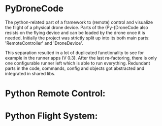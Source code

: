PyDroneCode
===========

The python-related part of a framework to (remote) control and visualize the flight of a physical drone device.
Parts of the (Py-)DroneCode also resists on the flying device and can be loaded by the drone once it is needed.
Initially the project was strictly split up into its both main parts: 'RemoteController' and 'DroneDevice'.

This separation resulted in a lot of duplicated functionality to see for example in the runner apps (V 0.3).
After the last re-factoring, there is only one configurable runner left which is able to run everything. 
Redundant parts in the code, commands, config and objects got abstracted and integrated in shared libs.

Python Remote Control:
======================

Python Flight System:
=====================
